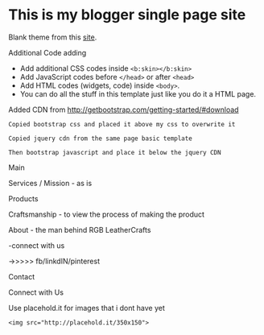 # This is my blogger single page site

Blank theme from this [site](http://subinsb.com/make-a-blank-blogger-template).

Additional Code adding

+ Add additional CSS codes inside `<b:skin></b:skin>`
+ Add JavaScript codes before `</head>` or after `<head>`
+ Add HTML codes (widgets, code) inside `<body>`.
+ You can do all the stuff in this template just like you do it a HTML page.

Added CDN from http://getbootstrap.com/getting-started/#download

    Copied bootstrap css and placed it above my css to overwrite it
    
    Copied jquery cdn from the same page basic template

    Then bootstrap javascript and place it below the jquery CDN


Main

Services / Mission - as is

Products

Craftsmanship - to view the process of making the product

About - the man behind RGB LeatherCrafts

-connect with us

->>>>> fb/linkdIN/pinterest

Contact

Connect with Us

Use placehold.it for images that i dont have yet

    <img src="http://placehold.it/350x150">



